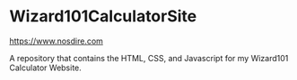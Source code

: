 # Wizard101CalculatorSite
https://www.nosdire.com

A repository that contains the HTML, CSS, and Javascript for my Wizard101 Calculator Website.
